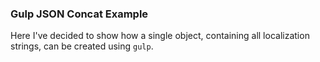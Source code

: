 ### Gulp JSON Concat Example

Here I've decided to show how a single object, containing all localization strings, can be created using `gulp`.
